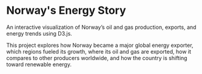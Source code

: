 # Norway's Energy Story
An interactive visualization of Norway’s oil and gas production, exports, and energy trends using D3.js.

This project explores how Norway became a major global energy exporter, which regions fueled its growth, where its oil and gas are exported, how it compares to other producers worldwide, and how the country is shifting toward renewable energy.